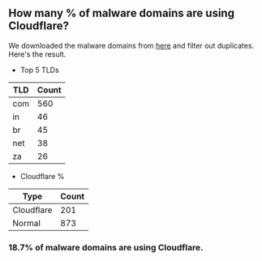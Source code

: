 ## How many % of malware domains are using Cloudflare?


We downloaded the malware domains from [here](https://urlhaus.abuse.ch) and filter out duplicates.
Here's the result.


[//]: # (start replacement)


- Top 5 TLDs

| TLD | Count |
| --- | --- |
| com | 560 |
| in | 46 |
| br | 45 |
| net | 38 |
| za | 26 |


- Cloudflare %

| Type | Count |
| --- | --- |
| Cloudflare | 201 |
| Normal | 873 |


### 18.7% of malware domains are using Cloudflare.